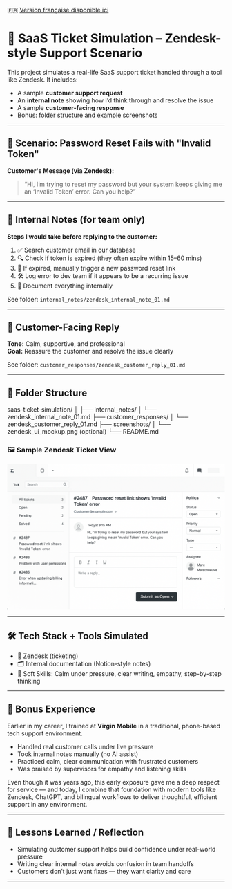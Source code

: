 🇫🇷 [Version française disponible ici](./README.fr.md)


# 🧪 SaaS Ticket Simulation – Zendesk-style Support Scenario

This project simulates a real-life SaaS support ticket handled through a tool like Zendesk. It includes:

- A sample **customer support request**
- An **internal note** showing how I’d think through and resolve the issue
- A sample **customer-facing response**
- Bonus: folder structure and example screenshots

---

## 🎯 Scenario: Password Reset Fails with "Invalid Token"

**Customer's Message (via Zendesk):**
> “Hi, I’m trying to reset my password but your system keeps giving me an ‘Invalid Token’ error. Can you help?”

---

## 🧠 Internal Notes (for team only)

**Steps I would take before replying to the customer:**

1. ✅ Search customer email in our database
2. 🔍 Check if token is expired (they often expire within 15–60 mins)
3. 🔁 If expired, manually trigger a new password reset link
4. 🛠 Log error to dev team if it appears to be a recurring issue
5. 📝 Document everything internally

See folder: `internal_notes/zendesk_internal_note_01.md`

---

## 💬 Customer-Facing Reply

**Tone:** Calm, supportive, and professional  
**Goal:** Reassure the customer and resolve the issue clearly

See folder: `customer_responses/zendesk_customer_reply_01.md`

---

## 📁 Folder Structure



saas-ticket-simulation/
│
├── internal_notes/
│ └── zendesk_internal_note_01.md
├── customer_responses/
│ └── zendesk_customer_reply_01.md
├── screenshots/
│ └── zendesk_ui_mockup.png (optional)
└── README.md
### 🖼 Sample Zendesk Ticket View

![Zendesk UI Screenshot](screenshots/zendesk_ui_mockup.png)






---

## 🛠 Tech Stack + Tools Simulated

- 📨 Zendesk (ticketing)  
- 🗂 Internal documentation (Notion-style notes)  
- 🧠 Soft Skills: Calm under pressure, clear writing, empathy, step-by-step thinking  

---


## 🧠 Bonus Experience

Earlier in my career, I trained at **Virgin Mobile** in a traditional, phone-based tech support environment.

- Handled real customer calls under live pressure  
- Took internal notes manually (no AI assist)  
- Practiced calm, clear communication with frustrated customers  
- Was praised by supervisors for empathy and listening skills

Even though it was years ago, this early exposure gave me a deep respect for service — and today, I combine that foundation with modern tools like Zendesk, ChatGPT, and bilingual workflows to deliver thoughtful, efficient support in any environment.


---


## 🔄 Lessons Learned / Reflection

- Simulating customer support helps build confidence under real-world pressure  
- Writing clear internal notes avoids confusion in team handoffs  
- Customers don’t just want fixes — they want clarity and care  

---



